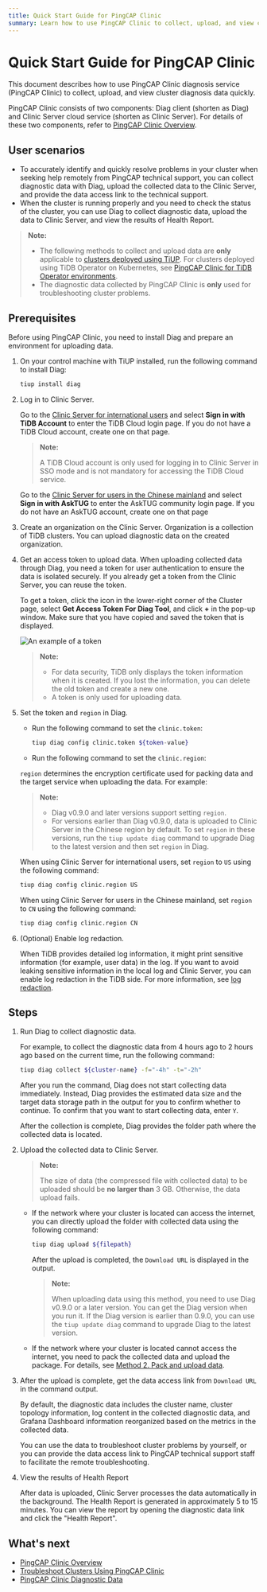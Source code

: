 ```yaml
---
title: Quick Start Guide for PingCAP Clinic
summary: Learn how to use PingCAP Clinic to collect, upload, and view cluster diagnosis data quickly.
---
```


# Quick Start Guide for PingCAP Clinic

This document describes how to use PingCAP Clinic diagnosis service (PingCAP Clinic) to collect, upload, and view cluster diagnosis data quickly.

PingCAP Clinic consists of two components: Diag client (shorten as Diag) and Clinic Server cloud service (shorten as Clinic Server). For details of these two components, refer to [PingCAP Clinic Overview](/clinic/clinic-introduction.md).

## User scenarios

- To accurately identify and quickly resolve problems in your cluster when seeking help remotely from PingCAP technical support, you can collect diagnostic data with Diag, upload the collected data to the Clinic Server, and provide the data access link to the technical support.
- When the cluster is running properly and you need to check the status of the cluster, you can use Diag to collect diagnostic data, upload the data to Clinic Server, and view the results of Health Report.

> **Note:**
>
> - The following methods to collect and upload data are **only** applicable to [clusters deployed using TiUP](/production-deployment-using-tiup.md). For clusters deployed using TiDB Operator on Kubernetes, see [PingCAP Clinic for TiDB Operator environments](https://docs.pingcap.com/tidb-in-kubernetes/stable/clinic-user-guide).
> - The diagnostic data collected by PingCAP Clinic is **only** used for troubleshooting cluster problems.

## Prerequisites

Before using PingCAP Clinic, you need to install Diag and prepare an environment for uploading data.

1. On your control machine with TiUP installed, run the following command to install Diag:

    ```bash
    tiup install diag
    ```

2. Log in to Clinic Server.

    <SimpleTab groupId="clinicServer">
    <div label="Clinic Server for international users" value="clinic-us">

    Go to the [Clinic Server for international users](https://clinic.pingcap.com) and select **Sign in with TiDB Account** to enter the TiDB Cloud login page. If you do not have a TiDB Cloud account, create one on that page.

    > **Note:**
    >
    > A TiDB Cloud account is only used for logging in to Clinic Server in SSO mode and is not mandatory for accessing the TiDB Cloud service.

    </div>

    <div label="Clinic Server for users in the Chinese mainland" value="clinic-cn">

    Go to the [Clinic Server for users in the Chinese mainland](https://clinic.pingcap.com.cn) and select **Sign in with AskTUG** to enter the AskTUG community login page. If you do not have an AskTUG account, create one on that page

    </div>
    </SimpleTab>

3. Create an organization on the Clinic Server. Organization is a collection of TiDB clusters. You can upload diagnostic data on the created organization.

4. Get an access token to upload data. When uploading collected data through Diag, you need a token for user authentication to ensure the data is isolated securely. If you already get a token from the Clinic Server, you can reuse the token.

    To get a token, click the icon in the lower-right corner of the Cluster page, select **Get Access Token For Diag Tool**, and click **+** in the pop-up window. Make sure that you have copied and saved the token that is displayed.

    ![An example of a token](https://docs-download.pingcap.com/media/images/docs/clinic-get-token.png)

    > **Note:**
    >
    > - For data security, TiDB only displays the token information when it is created. If you lost the information, you can delete the old token and create a new one.
    > - A token is only used for uploading data.

5. Set the token and `region` in Diag.

    - Run the following command to set the `clinic.token`:

        ```bash
        tiup diag config clinic.token ${token-value}
        ```

    - Run the following command to set the `clinic.region`:

    `region` determines the encryption certificate used for packing data and the target service when uploading the data. For example:

    > **Note:**
    >
    > - Diag v0.9.0 and later versions support setting `region`.
    > - For versions earlier than Diag v0.9.0, data is uploaded to Clinic Server in the Chinese region by default. To set `region` in these versions, run the `tiup update diag` command to upgrade Diag to the latest version and then set `region` in Diag.

    <SimpleTab groupId="clinicServer">
    <div label="Clinic Server for international users" value="clinic-us">

    When using Clinic Server for international users, set `region` to `US` using the following command:

    ```bash
    tiup diag config clinic.region US
    ```

    </div>
    <div label="Clinic Server for users in the Chinese mainland" value="clinic-cn">

    When using Clinic Server for users in the Chinese mainland, set `region` to `CN` using the following command:

    ```bash
    tiup diag config clinic.region CN
    ```

    </div>

    </SimpleTab>

6. (Optional) Enable log redaction.

    When TiDB provides detailed log information, it might print sensitive information (for example, user data) in the log. If you want to avoid leaking sensitive information in the local log and Clinic Server, you can enable log redaction in the TiDB side. For more information, see [log redaction](/log-redaction.md#log-redaction-in-tidb-side).

## Steps

1. Run Diag to collect diagnostic data.

    For example, to collect the diagnostic data from 4 hours ago to 2 hours ago based on the current time, run the following command:

    ```bash
    tiup diag collect ${cluster-name} -f="-4h" -t="-2h"
    ```

    After you run the command, Diag does not start collecting data immediately. Instead, Diag provides the estimated data size and the target data storage path in the output for you to confirm whether to continue. To confirm that you want to start collecting data, enter `Y`.

    After the collection is complete, Diag provides the folder path where the collected data is located.

2. Upload the collected data to Clinic Server.

    > **Note:**
    >
    > The size of data (the compressed file with collected data) to be uploaded should be **no larger than** 3 GB. Otherwise, the data upload fails.

    - If the network where your cluster is located can access the internet, you can directly upload the folder with collected data using the following command:


        ```bash
        tiup diag upload ${filepath}
        ```

        After the upload is completed, the `Download URL` is displayed in the output.

        > **Note:**
        >
        > When uploading data using this method, you need to use Diag v0.9.0 or a later version. You can get the Diag version when you run it. If the Diag version is earlier than 0.9.0, you can use the `tiup update diag` command to upgrade Diag to the latest version.

    - If the network where your cluster is located cannot access the internet, you need to pack the collected data and upload the package. For details, see [Method 2. Pack and upload data](/clinic/clinic-user-guide-for-tiup.md#method-2-pack-and-upload-data).

3. After the upload is complete, get the data access link from `Download URL` in the command output.

    By default, the diagnostic data includes the cluster name, cluster topology information, log content in the collected diagnostic data, and Grafana Dashboard information reorganized based on the metrics in the collected data.

    You can use the data to troubleshoot cluster problems by yourself, or you can provide the data access link to PingCAP technical support staff to facilitate the remote troubleshooting.

4. View the results of Health Report

    After data is uploaded, Clinic Server processes the data automatically in the background. The Health Report is generated in approximately 5 to 15 minutes. You can view the report by opening the diagnostic data link and click the "Health Report".

## What's next

- [PingCAP Clinic Overview](/clinic/clinic-introduction.md)
- [Troubleshoot Clusters Using PingCAP Clinic](/clinic/clinic-user-guide-for-tiup.md)
- [PingCAP Clinic Diagnostic Data](/clinic/clinic-data-instruction-for-tiup.md)
